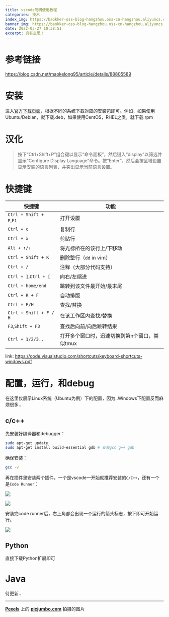 ```yaml
---
title: vscode简明使用教程
categories: 技术
index_img: https://baokker-oss-blog-hangzhou.oss-cn-hangzhou.aliyuncs.com/cdn_for_blog/blog_imgs/pexels-picjumbocom-461077.jpg
banner_img: https://baokker-oss-blog-hangzhou.oss-cn-hangzhou.aliyuncs.com/cdn_for_blog/blog_imgs/pexels-picjumbocom-461077.jpg
date: 2022-03-27 10:38:51
excerpt: 真有意思！
---
```





# 参考链接

https://blog.csdn.net/maokelong95/article/details/88805589



# 安装

进入[官方下载页面](https://code.visualstudio.com/download)，根据不同的系统下载对应的安装包即可。例如，如果使用Ubuntu/Debian，就下载.deb，如果使用CentOS，RHEL之类，就下载.rpm



# 汉化

> 按下“Ctrl+Shift+P”组合键以显示“命令面板”，然后键入“display”以筛选并显示“Configure Display Language”命令。按“Enter”，然后会按区域设置显示安装的语言列表，并突出显示当前语言设置。



# 快捷键

| 快捷键                  | 功能                                          |
| ----------------------- | --------------------------------------------- |
| `Ctrl + Shift + P`,`F1` | 打开设置                                      |
| `Ctrl + c`              | 复制行                                        |
| `Ctrl + x`              | 剪贴行                                        |
| `Alt + ↑/↓`             | 将光标所在的该行上/下移动                     |
| `Ctrl + Shift + K`      | 删除整行（`dd` in vim）                       |
| `Ctrl + /`              | 注释（大部分代码支持）                        |
| `Ctrl + ]`,`Ctrl + [`   | 向右/左缩进                                   |
| `Ctrl + home/end`       | 跳转到该文件最开始/最末尾                     |
| `Ctrl + K + F`          | 自动排版                                      |
| `Ctrl + F/H`            | 查找/替换                                     |
| `Ctrl + Shift + F / H`  | 在该工作区内查找/替换                         |
| `F3`,`Shift + F3`       | 查找后向前/向后跳转结果                       |
| `Ctrl + 1/2/3..`        | 打开多个窗口时，迅速切换到第n个窗口，类似tmux |

link: https://code.visualstudio.com/shortcuts/keyboard-shortcuts-windows.pdf



# 配置，运行，和debug

在这里仅展示Linux系统（Ubuntu为例）下的配置，因为..Windows下配置反而麻烦很多..

## c/c++

先安装好编译器和debugger：

```bash
sudo apt-get update
sudo apt-get install build-essential gdb # 安装gcc g++ gdb
```

确保安装：

```bash
gcc -v
```

再在插件里安装两个插件，一个是vscode一开始就推荐安装的`C/C++`，还有一个是`Code Runner`：

![](https://baokker-oss-blog-hangzhou.oss-cn-hangzhou.aliyuncs.com/cdn_for_blog/blog_imgs/20220326115003.png)

![](https://baokker-oss-blog-hangzhou.oss-cn-hangzhou.aliyuncs.com/cdn_for_blog/blog_imgs/20220326115032.png)

安装完code runner后，右上角都会出现一个运行的箭头标志，按下即可开始运行。

![](https://baokker-oss-blog-hangzhou.oss-cn-hangzhou.aliyuncs.com/cdn_for_blog/blog_imgs/20220326115235.png)

## Python

直接下载Python扩展即可



# Java

待更新..



---

**[Pexels](https://www.pexels.com/zh-cn/photo/461077/?utm_content=attributionCopyText&utm_medium=referral&utm_source=pexels)** 上的 **[picjumbo.com](https://www.pexels.com/zh-cn/@picjumbo-com-55570?utm_content=attributionCopyText&utm_medium=referral&utm_source=pexels)** 拍摄的图片